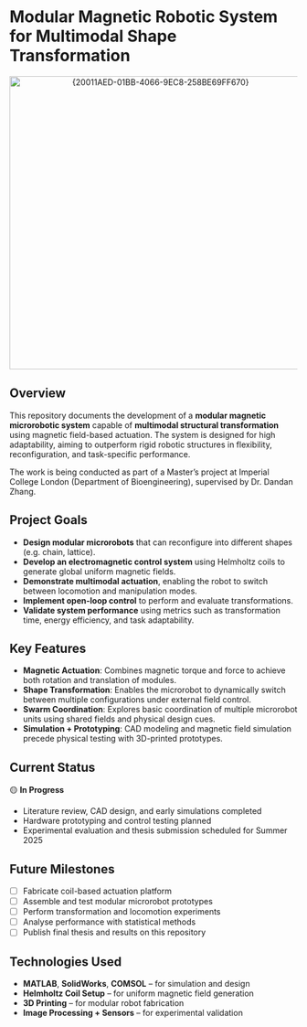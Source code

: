 # Modular Magnetic Robotic System for Multimodal Shape Transformation
<div align="center">
<img width="513" alt="{20011AED-01BB-4066-9EC8-258BE69FF670}" src="https://github.com/user-attachments/assets/1bb3e2b8-ea44-4d8c-bde1-ca81c758fd9f" />
</div>

## Overview

This repository documents the development of a **modular magnetic microrobotic system** capable of **multimodal structural transformation** using magnetic field-based actuation. The system is designed for high adaptability, aiming to outperform rigid robotic structures in flexibility, reconfiguration, and task-specific performance.

The work is being conducted as part of a Master’s project at Imperial College London (Department of Bioengineering), supervised by Dr. Dandan Zhang.

## Project Goals

* **Design modular microrobots** that can reconfigure into different shapes (e.g. chain, lattice).
* **Develop an electromagnetic control system** using Helmholtz coils to generate global uniform magnetic fields.
* **Demonstrate multimodal actuation**, enabling the robot to switch between locomotion and manipulation modes.
* **Implement open-loop control** to perform and evaluate transformations.
* **Validate system performance** using metrics such as transformation time, energy efficiency, and task adaptability.

## Key Features

* **Magnetic Actuation**: Combines magnetic torque and force to achieve both rotation and translation of modules.
* **Shape Transformation**: Enables the microrobot to dynamically switch between multiple configurations under external field control.
* **Swarm Coordination**: Explores basic coordination of multiple microrobot units using shared fields and physical design cues.
* **Simulation + Prototyping**: CAD modeling and magnetic field simulation precede physical testing with 3D-printed prototypes.

## Current Status

🟡 **In Progress**

* Literature review, CAD design, and early simulations completed
* Hardware prototyping and control testing planned
* Experimental evaluation and thesis submission scheduled for Summer 2025

## Future Milestones

* [ ] Fabricate coil-based actuation platform
* [ ] Assemble and test modular microrobot prototypes
* [ ] Perform transformation and locomotion experiments
* [ ] Analyse performance with statistical methods
* [ ] Publish final thesis and results on this repository

## Technologies Used

* **MATLAB**, **SolidWorks**, **COMSOL** – for simulation and design
* **Helmholtz Coil Setup** – for uniform magnetic field generation
* **3D Printing** – for modular robot fabrication
* **Image Processing + Sensors** – for experimental validation
